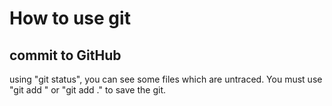 # How to use git
## commit to GitHub
using "git status", you can see some files which are untraced.
You must use "git add <file>" or "git add ."
to save the git.
